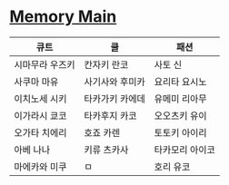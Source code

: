 # [Memory Main](https://ifielf.github.io/Memory)
|큐트|쿨|패션|
|--|--|--|
|시마무라 우즈키|칸자키 란코|사토 신|
|사쿠마 마유|사기사와 후미카|요리타 요시노|
|이치노세 시키|타카가키 카에데|유메미 리아무|
|이가라시 쿄코|타카후지 카코|오오츠키 유이|
|오가타 치에리|호죠 카렌|토토키 아이리|
|아베 나나|키류 츠카사|타카모리 아이코|
|마에카와 미쿠|ㅁ|호리 유코|
